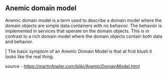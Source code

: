 ## Anemic domain model

Anemic domain model is a term used to describe a domain model where the domain objects are simple data containers with no behavior. The behavior is implemented in services that operate on the domain objects. This is in contrast to a rich domain model where the domain objects contain both data and behavior.

| The basic symptom of an Anemic Domain Model is that at first blush it looks like the real thing. 

source - https://martinfowler.com/bliki/AnemicDomainModel.html
